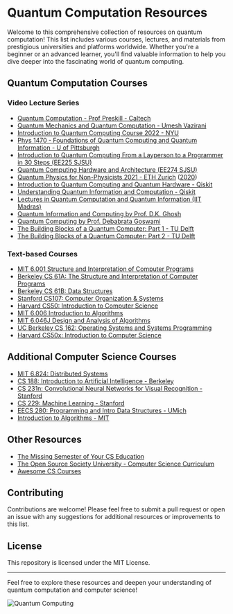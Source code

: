 # Quantum Computation Resources

Welcome to this comprehensive collection of resources on quantum computation! This list includes various courses, lectures, and materials from prestigious universities and platforms worldwide. Whether you're a beginner or an advanced learner, you'll find valuable information to help you dive deeper into the fascinating world of quantum computing.

## Quantum Computation Courses

### Video Lecture Series

- [Quantum Computation - Prof Preskill - Caltech](https://www.youtube.com/playlist?list=PL0ojjrEqIyPy-1RRD8cTD_lF1hflo89Iu)
- [Quantum Mechanics and Quantum Computation - Umesh Vazirani](https://www.youtube.com/playlist?list=PL74Rel4IAsETUwZS_Se_P-fSEyEVQwni7)
- [Introduction to Quantum Computing Course 2022 - NYU](https://www.youtube.com/playlist?list=PLo0Vs5tDeRLRIPcJ83SN91M-asGuaa1AD)
- [Phys 1470 - Foundations of Quantum Computing and Quantum Information - U of Pittsburgh](https://www.youtube.com/playlist?list=PL9KDUYiMK3D5etNeur9HocwcAcfcDtArw)
- [Introduction to Quantum Computing From a Layperson to a Programmer in 30 Steps (EE225 SJSU)](https://www.youtube.com/playlist?list=PLnK6MrIqGXsJfcBdppW3CKJ858zR8P4eP)
- [Quantum Computing Hardware and Architecture (EE274 SJSU)](https://www.youtube.com/playlist?list=PLnK6MrIqGXsL1KShnocSdwNSiKnBodpie)
- [Quantum Physics for Non-Physicists 2021 - ETH Zurich](https://www.youtube.com/playlist?list=PLmE1-ewBrbkiOFq_vMXAww4GDMxDAB3pI) ([2020](https://www.youtube.com/playlist?list=PLmE1-ewBrbkiKoYQU4FawveQfhWU_4MkX))
- [Introduction to Quantum Computing and Quantum Hardware - Qiskit](https://www.youtube.com/playlist?list=PLOFEBzvs-VvrXTMy5Y2IqmSaUjfnhvBHR)
- [Understanding Quantum Information and Computation - Qiskit](https://www.youtube.com/playlist?list=PLOFEBzvs-VvqKKMXX4vbi4EB1uaErFMSO)
- [Lectures in Quantum Computation and Quantum Information (IIT Madras)](https://www.youtube.com/playlist?list=PLqLyTdPNhQZwfLoL4QMeI6scnyH1c__tE)
- [Quantum Information and Computing by Prof. D.K. Ghosh](https://www.youtube.com/playlist?list=PLq-Gm0yRYwThGmlypvSFQ-kT2rPaXKAZ5)
- [Quantum Computing by Prof. Debabrata Goswami](https://www.youtube.com/playlist?list=PLq-Gm0yRYwTj7Fs6jyzYa83HErSrpXgPQ)
- [The Building Blocks of a Quantum Computer: Part 1 - TU Delft](https://ocw.tudelft.nl/courses/building-blocks-quantum-computer-part-1/)
- [The Building Blocks of a Quantum Computer: Part 2 - TU Delft](https://ocw.tudelft.nl/courses/building-blocks-quantum-computer-part-2/)

### Text-based Courses

- [MIT 6.001 Structure and Interpretation of Computer Programs](https://ocw.mit.edu/courses/electrical-engineering-and-computer-science/6-001-structure-and-interpretation-of-computer-programs-spring-2005/)
- [Berkeley CS 61A: The Structure and Interpretation of Computer Programs](https://cs61a.org/)
- [Berkeley CS 61B: Data Structures](https://cs61b.org/)
- [Stanford CS107: Computer Organization & Systems](https://cs107.stanford.edu/)
- [Harvard CS50: Introduction to Computer Science](https://cs50.harvard.edu/)
- [MIT 6.006 Introduction to Algorithms](https://ocw.mit.edu/courses/electrical-engineering-and-computer-science/6-006-introduction-to-algorithms-fall-2011/)
- [MIT 6.046J Design and Analysis of Algorithms](https://ocw.mit.edu/courses/electrical-engineering-and-computer-science/6-046j-design-and-analysis-of-algorithms-spring-2015/)
- [UC Berkeley CS 162: Operating Systems and Systems Programming](https://cs162.eecs.berkeley.edu/)
- [Harvard CS50x: Introduction to Computer Science](https://online-learning.harvard.edu/course/cs50-introduction-computer-science)

## Additional Computer Science Courses

- [MIT 6.824: Distributed Systems](https://pdos.csail.mit.edu/6.824/)
- [CS 188: Introduction to Artificial Intelligence - Berkeley](http://ai.berkeley.edu/home.html)
- [CS 231n: Convolutional Neural Networks for Visual Recognition - Stanford](http://cs231n.stanford.edu/)
- [CS 229: Machine Learning - Stanford](http://cs229.stanford.edu/)
- [EECS 280: Programming and Intro Data Structures - UMich](https://eecs280.github.io/)
- [Introduction to Algorithms - MIT](https://ocw.mit.edu/courses/electrical-engineering-and-computer-science/6-006-introduction-to-algorithms-fall-2011/)

## Other Resources

- [The Missing Semester of Your CS Education](https://missing.csail.mit.edu/)
- [The Open Source Society University - Computer Science Curriculum](https://github.com/ossu/computer-science)
- [Awesome CS Courses](https://github.com/prakhar1989/awesome-courses)

## Contributing

Contributions are welcome! Please feel free to submit a pull request or open an issue with any suggestions for additional resources or improvements to this list.

## License

This repository is licensed under the MIT License.

---

Feel free to explore these resources and deepen your understanding of quantum computation and computer science!

![Quantum Computing](https://example.com/quantum-computing-image.jpg)
